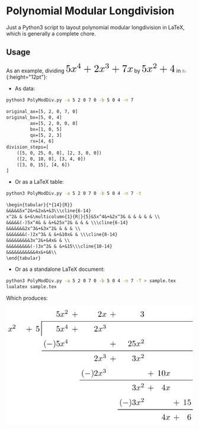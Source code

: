 # Polynomial Modular Longdivision

Just a Python3 script to layout polynomial modular longdivision in
LaTeX, which is generally a complete chore.

## Usage

As an example, dividing ![a](media/a.png) by ![b](media/b.png) in ![n](media/n.png){:height="12pt"}:

- As data:

```bash
python3 PolyModDiv.py -a 5 2 0 7 0 -b 5 0 4 -n 7
```
```
original_ax=[5, 2, 0, 7, 0]
original_bx=[5, 0, 4]
         ax=[5, 2, 0, 0, 0]
         bx=[1, 0, 5]
         qx=[5, 2, 3]
         rx=[4, 6]
division_steps=[
    ([5, 0, 25, 0, 0], [2, 3, 0, 0])
    ([2, 0, 10, 0], [3, 4, 0])
    ([3, 0, 15], [4, 6])
]
```

- Or as a LaTeX table:

```bash
python3 PolyModDiv.py -a 5 2 0 7 0 -b 5 0 4 -n 7 -t
```
```
\begin{tabular}{*{14}{R}}
&&&&&5x^2&+&2x&+&3\\\cline{6-14}
x^2& & &+&\multicolumn{1}{R|}{5}&5x^4&+&2x^3& & & & & & \\
&&&&&(-)5x^4& & &+&25x^2& & & & \\\cline{6-14}
&&&&&&&2x^3&+&3x^2& & & & \\
&&&&&&&(-)2x^3& & &+&10x& & \\\cline{8-14}
&&&&&&&&&3x^2&+&4x& & \\
&&&&&&&&&(-)3x^2& & &+&15\\\cline{10-14}
&&&&&&&&&&&4x&+&6\\
\end{tabular}
```

- Or as a standalone LaTeX document:

```bash
python3 PolyModDiv.py -a 5 2 0 7 0 -b 5 0 4 -n 7 -T > sample.tex
lualatex sample.tex
```

Which produces:

![sample output](media/sample.png)
